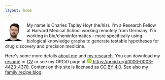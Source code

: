 ```yaml
---
layout: home
---
```

<img src="/img/headshot.png" alt="Charles Tapley Hoyt" align="left" height="60" style="margin-right: 10px"/>
My name is Charles Tapley Hoyt (he/his). I'm a Research Fellow at Harvard Medical School 
working remotely from Germany. I'm working in bio/cheminformatics - more specifically using 
biological knowledge graphs to generate testable hypotheses for drug discovery and 
precision medicine.

Here's some more details [about me](/about.md) and [my research](/research.md). You can download my [résumé](https://github.com/cthoyt/resume/raw/master/main.pdf) or [CV](https://github.com/cthoyt/resume/raw/master/cv.pdf) or see my ORCiD page
at <a href="https://orcid.org/0000-0003-4423-4370"><img alt="ORCID logo"
src="/img/logos/orcid-icon.svg" width="16" height="16" />
https://orcid.org/0000-0003-4423-4370</a>. Content on this site is licensed
as [CC BY 4.0](https://github.com/cthoyt/cthoyt.github.io/blob/master/LICENSE).
See also my [family recipe blog](/recipes).

